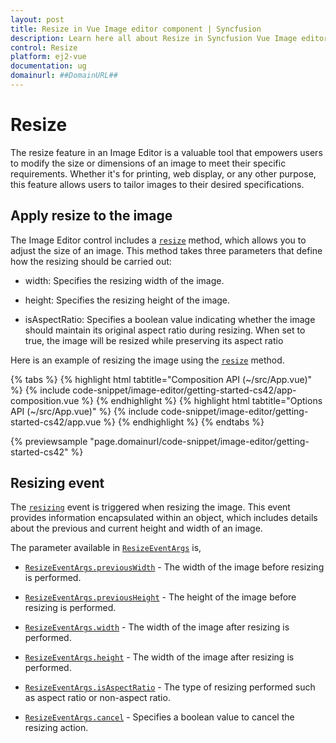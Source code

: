 ```yaml
---
layout: post
title: Resize in Vue Image editor component | Syncfusion
description: Learn here all about Resize in Syncfusion Vue Image editor component of Syncfusion Essential JS 2 and more.
control: Resize
platform: ej2-vue
documentation: ug
domainurl: ##DomainURL##
---
```


# Resize

The resize feature in an Image Editor is a valuable tool that empowers users to modify the size or dimensions of an image to meet their specific requirements. Whether it's for printing, web display, or any other purpose, this feature allows users to tailor images to their desired specifications.

## Apply resize to the image 

The Image Editor control includes a [`resize`](https://ej2.syncfusion.com/vue/documentation/api/image-editor/#resize) method, which allows you to adjust the size of an image. This method takes three parameters that define how the resizing should be carried out:

* width: Specifies the resizing width of the image.

* height: Specifies the resizing height of the image.

* isAspectRatio: Specifies a boolean value indicating whether the image should maintain its original aspect ratio during resizing. When set to true, the image will be resized while preserving its aspect ratio 

Here is an example of resizing the image using the [`resize`](https://ej2.syncfusion.com/vue/documentation/api/image-editor/#resize) method. 

{% tabs %}
{% highlight html tabtitle="Composition API (~/src/App.vue)" %}
{% include code-snippet/image-editor/getting-started-cs42/app-composition.vue %}
{% endhighlight %}
{% highlight html tabtitle="Options API (~/src/App.vue)" %}
{% include code-snippet/image-editor/getting-started-cs42/app.vue %}
{% endhighlight %}
{% endtabs %}
        
{% previewsample "page.domainurl/code-snippet/image-editor/getting-started-cs42" %}

## Resizing event

The [`resizing`](https://ej2.syncfusion.com/vue/documentation/api/image-editor/#resizing) event is triggered when resizing the image. This event provides information encapsulated within an object, which includes details about the previous and current height and width of an image.

The parameter available in [`ResizeEventArgs`](https://ej2.syncfusion.com/vue/documentation/api/image-editor/resizeEventArgs/) is,

* [`ResizeEventArgs.previousWidth`](https://ej2.syncfusion.com/vue/documentation/api/image-editor/resizeEventArgs/#previouswidth) - The width of the image before resizing is performed.

* [`ResizeEventArgs.previousHeight`](https://ej2.syncfusion.com/vue/documentation/api/image-editor/resizeEventArgs/#previousheight) - The height of the image before resizing is performed.

* [`ResizeEventArgs.width`](https://ej2.syncfusion.com/vue/documentation/api/image-editor/resizeEventArgs/#width) - The width of the image after resizing is performed.

* [`ResizeEventArgs.height`](https://ej2.syncfusion.com/vue/documentation/api/image-editor/resizeEventArgs/#height) - The width of the image after resizing is performed.

* [`ResizeEventArgs.isAspectRatio`](https://ej2.syncfusion.com/vue/documentation/api/image-editor/resizeEventArgs/#isaspectratio) - The type of resizing performed such as aspect ratio or non-aspect ratio.

* [`ResizeEventArgs.cancel`](https://ej2.syncfusion.com/vue/documentation/api/image-editor/resizeEventArgs/#cancel) - Specifies a boolean value to cancel the resizing action.